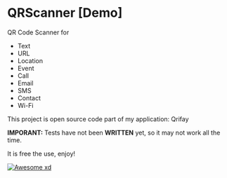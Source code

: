 <h1>QRScanner [Demo]</h1>

<p>
  QR Code Scanner for
  <ul>
    <li>Text</li>
    <li>URL</li>
    <li>Location</li>
    <li>Event</li>
    <li>Call</li>
    <li>Email</li>
    <li>SMS</li>
    <li>Contact</li>
    <li>Wi-Fi</li>
  </ul>
</p>

<p>This project is open source code part of my application: Qrifay</p>

<p><b>IMPORANT:</b> Tests have not been <b>WRITTEN</b> yet, so it may not work all the time.</p>

<p>It is free the use, enjoy!</p>

<a href="/gif/awesome-xd-LOl9nh" title="Awesome xd"><img src="https://i.makeagif.com/media/3-20-2024/LOl9nh.gif" alt="Awesome xd"></a><div style="font-size:11px;"> <a href="/" title="make a gif"></div>
